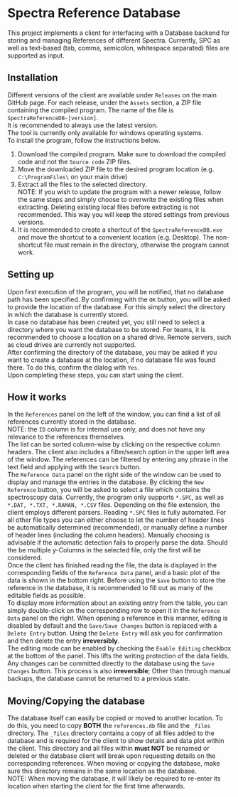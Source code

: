 # Spectra Reference Database

This project implements a client for interfacing with a Database backend 
for storing and managing References of different Spectra. Currently, 
SPC as well as text-based (tab, comma, semicolon, whitespace separated) 
files are supported as input.


## Installation
Different versions of the client are available under `Releases` on the
main GitHub page. For each release, under the `Assets` section, a ZIP
file containing the compiled program. The name of the file is
`SpectraReferenceDB-[version]`. <br>
It is recommended to always use the latest version. <br>
The tool is currently only available for windows operating systems. <br>
To install the program, follow the instructions below.

1. Download the compiled program. Make sure to download the compiled code and not the `Source code` ZIP files.
2. Move the downloaded ZIP file to the desired program location (e.g. `C:\ProgramFiles\` on your main drive)
3. Extract all the files to the selected directory. <br>NOTE: If you wish to update the program with a newer release, follow the same steps and simply choose to overwrite the existing files when extracting. Deleting existing local files before extracting is not recommended. This way you will keep the stored settings from previous versions.
4. It is recommended to create a shortcut of the `SpectraReferenceDB.exe` and move the shortcut to a convenient location (e.g. Desktop). The non-shortcut file must remain in the directory, otherwise the program cannot work.

## Setting up
Upon first execution of the program, you will be notified, that no database path has been specified.
By confirming with the `OK` button, you will be asked to provide the location of the database.
For this simply select the directory in which the database is currently stored. <br>
In case no database has been created yet, you still need to select a directory where you want the database to be stored.
For teams, it is recommended to choose a location on a shared drive. Remote servers, such as cloud drives
are currently not supported. <br>
After confirming the directory of the database, you may be asked if you want to create a database at the 
location, if no database file was found there. To do this, confirm the dialog with `Yes`. <br>
Upon completing these steps, you can start using the client.

## How it works
In the `References` panel on the left of the window, you can find a list of all references currently stored in the database. <br>
NOTE: the `ID` column is for internal use only, and does not have any relevance to the references themselves. <br>
The list can be sorted column-wise by clicking on the respective column headers. The client also includes a
filter/search option in the upper left area of the window. 
The references can be filtered by entering any phrase in the text field and applying with the `Search` button. <br>
The `Reference Data` panel on the right side of the window can be used to display and manage the entries in the database.
By clicking the `New Reference` button, you will be asked to select a file which contains the spectroscopy data. 
Currently, the program only supports `*.SPC`, as well as `*.DAT, *.TXT, *.RAMAN, *.CSV` files.
Depending on the file extension, the client employs different parsers. Reading `*.SPC` files is fully automated.
For all other file types you can either choose to let the number of header lines be automatically determined (recommended),
or manually define a number of header lines (including the column headers). Manually choosing is advisable if
the automatic detection fails to properly parse the data. Should the be multiple y-Columns in the selected file,
only the first will be considered. <br>
Once the client has finished reading the file, the data is displayed in the corresponding fields of the `Reference Data` panel,
and a basic plot of the data is shown in the bottom right. Before using the `Save` button to store the reference
in the database, it is recommended to fill out as many of the editable fields as possible. <br>
To display more information about an existing entry from the table, you can simply double-click on the corresponding row to open it in the
`Reference Data` panel on the right. When opening a reference in this manner, editing is disabled by default and the `Save/Save Changes` button
is replaced with a `Delete Entry` button. Using the `Delete Entry` will ask you for confirmation and then delete the entry **irreversibly**. <br>
The editing mode can be enabled by checking the `Enable Editing` checkbox at the bottom of the panel. This lifts
the writing protection of the data fields. Any changes can be committed directly to the database using the
`Save Changes` button. This process is also **irreversible**; Other than through manual backups, the database cannot
be returned to a previous state.

## Moving/Copying the database
The database itself can easily be copied or moved to another location. To do this, you need to copy **BOTH** the `references.db` file and
the `_files` directory. The `_files` directory contains a copy of all files added to the database and is required for the client
to show details and data plot within the client. This directory and all files within **must NOT** be renamed or deleted or the 
database client will break upon requesting details on the corresponding references. When moving or copying the database, make sure
this directory remains in the same location as the database. <br>
NOTE: When moving the database, it will likely be required to re-enter its location when starting the client for the first time afterwards.